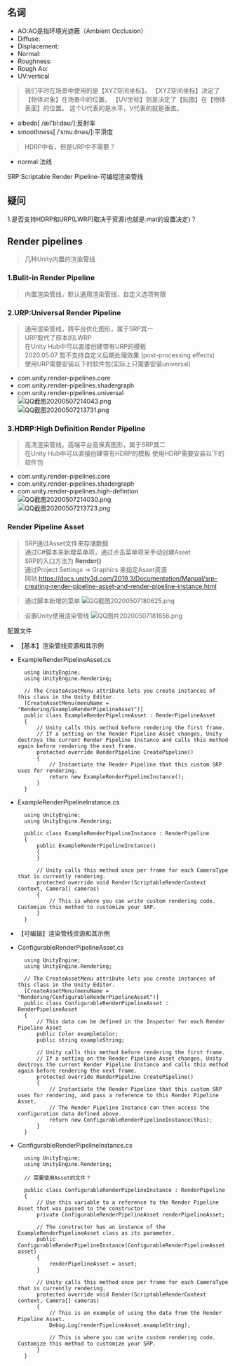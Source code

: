 ## 名词
* AO:AO是指环境光遮蔽（Ambient Occlusion）
* Diffuse:
* Displacement:
* Normal:
* Roughness:
* Rough Ao:
* UV:vertical
> 我们平时在场景中使用的是【XYZ空间坐标】。
【XYZ空间坐标】决定了【物体对象】在场景中的位置。
【UV坐标】则是决定了【贴图】在【物体表面】的位置。
这个U代表的是水平，V代表的就是垂直。

* albedo[ /æl'biːdəʊ/]:反射率
* smoothness[ /ˈsmuːðnəs/]:平滑度
> HDRP中有，但是URP中不需要？
* normal:法线



SRP:Scriptable Render Pipeline-可编程渲染管线

## 疑问
1.是否支持HDRP和URP(LWRP)取决于资源(也就是.mat的设置决定)？

## Render pipelines
> 几种Unity内置的渲染管线
### 1.Bulit-in Render Pipeline
> 内置渲染管线，默认通用渲染管线，自定义选项有限
### 2.URP:Universal Render Pipeline
> 通用渲染管线，跨平台优化图形，属于SRP其一  
> URP取代了原本的LWRP  
> 在Unity Hub中可以直接创建带有URP的模板  
> 2020.05.07 暂不支持自定义后期处理效果 (post-processing effects)  
使用URP需要安装以下的软件包(实际上只需要安装universal)
* com.unity.render-pipelines.core
* com.unity.render-pipelines.shadergraph
* com.unity.render-pipelines.universal  
![QQ截图20200507214043.png](https://i.loli.net/2020/05/07/KNLPuM9BxwpoHG6.png)  
![QQ截图20200507213731.png](https://i.loli.net/2020/05/07/U1An5FuZOehwTps.png)  
### 3.HDRP:High Definition Render Pipeline
> 高清渲染管线，高端平台高保真图形，属于SRP其二  
> 在Unity Hub中可以直接创建带有HDRP的模板
使用HDRP需要安装以下的软件包
* com.unity.render-pipelines.core
* com.unity.render-pipelines.shadergraph
* com.unity.render-pipelines.high-defintion  
![QQ截图20200507214030.png](https://i.loli.net/2020/05/07/u6MZmvTnqQatp5W.png)  
![QQ截图20200507213723.png](https://i.loli.net/2020/05/07/w8QVEcoMjIGynJ3.png)  
### Render Pipeline Asset
> SRP通过Asset文件来存储数据  
> 通过C#脚本来新增菜单项，通过点击菜单项来手动创建Asset  
> SRP的入口方法为 **Render()**  
> 通过Project Settings -> Graphics 来指定Asset资源   
> 网站:https://docs.unity3d.com/2019.3/Documentation/Manual/srp-creating-render-pipeline-asset-and-render-pipeline-instance.html    
  
> 通过脚本新增的菜单
![QQ截图20200507180625.png](https://i.loli.net/2020/05/07/S2Y8elHNa9osg6d.png)  
  
> 设置Unity使用渲染管线
![QQ图片20200507181856.png](https://i.loli.net/2020/05/07/mUyGngqeCvBAZNi.png)  


配置文件

* 【基本】渲染管线资源和其示例  
* ExampleRenderPipelineAsset.cs  
  
		using UnityEngine;
		using UnityEngine.Rendering;

		// The CreateAssetMenu attribute lets you create instances of this class in the Unity Editor.
		[CreateAssetMenu(menuName = "Rendering/ExampleRenderPipelineAsset")]
		public class ExampleRenderPipelineAsset : RenderPipelineAsset
		{
			// Unity calls this method before rendering the first frame.
			// If a setting on the Render Pipeline Asset changes, Unity destroys the current Render Pipeline Instance and calls this method again before rendering the next frame.
			protected override RenderPipeline CreatePipeline()
			{
				// Instantiate the Render Pipeline that this custom SRP uses for rendering.
				return new ExampleRenderPipelineInstance();
			}
		}

* ExampleRenderPipelineInstance.cs

		using UnityEngine;
		using UnityEngine.Rendering;

		public class ExampleRenderPipelineInstance : RenderPipeline
		{
			public ExampleRenderPipelineInstance()
			{
			}

			// Unity calls this method once per frame for each CameraType that is currently rendering.
			protected override void Render(ScriptableRenderContext context, Camera[] cameras)
			{
				// This is where you can write custom rendering code. Customize this method to customize your SRP.
			}
		}

* 【可编辑】渲染管线资源和其示例  
* ConfigurableRenderPipelineAsset.cs  

		using UnityEngine;
		using UnityEngine.Rendering;

		// The CreateAssetMenu attribute lets you create instances of this class in the Unity Editor.
		[CreateAssetMenu(menuName = "Rendering/ConfigurableRenderPipelineAsset")]
		public class ConfigurableRenderPipelineAsset : RenderPipelineAsset
		{
			// This data can be defined in the Inspector for each Render Pipeline Asset
			public Color exampleColor;
			public string exampleString;

			// Unity calls this method before rendering the first frame.
			// If a setting on the Render Pipeline Asset changes, Unity destroys the current Render Pipeline Instance and calls this method again before rendering the next frame.
			protected override RenderPipeline CreatePipeline()
			{
				// Instantiate the Render Pipeline that this custom SRP uses for rendering, and pass a reference to this Render Pipeline Asset.
				// The Render Pipeline Instance can then access the configuration data defined above.
				return new ConfigurableRenderPipelineInstance(this);
			}
		}

* ConfigurableRenderPipelineInstance.cs

		using UnityEngine;
		using UnityEngine.Rendering;

		// 需要使用Asset的文件？

		public class ConfigurableRenderPipelineInstance : RenderPipeline
		{
			// Use this variable to a reference to the Render Pipeline Asset that was passed to the constructor
			private ConfigurableRenderPipelineAsset renderPipelineAsset;

			// The constructor has an instance of the ExampleRenderPipelineAsset class as its parameter.
			public ConfigurableRenderPipelineInstance(ConfigurableRenderPipelineAsset asset)
			{
				renderPipelineAsset = asset;
			}

			// Unity calls this method once per frame for each CameraType that is currently rendering.
			protected override void Render(ScriptableRenderContext context, Camera[] cameras)
			{
				// This is an example of using the data from the Render Pipeline Asset.
				Debug.Log(renderPipelineAsset.exampleString);

				// This is where you can write custom rendering code. Customize this method to customize your SRP.
			}
		}


